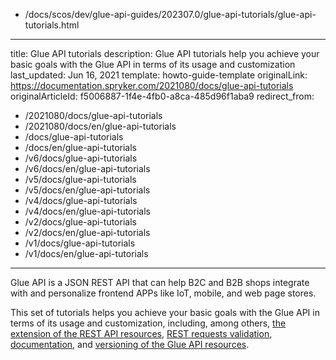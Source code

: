   - /docs/scos/dev/glue-api-guides/202307.0/glue-api-tutorials/glue-api-tutorials.html
---
title: Glue API tutorials
description: Glue API tutorials help you achieve your basic goals with the Glue API in terms of its usage and customization
last_updated: Jun 16, 2021
template: howto-guide-template
originalLink: https://documentation.spryker.com/2021080/docs/glue-api-tutorials
originalArticleId: f5006887-1f4e-4fb0-a8ca-485d96f1aba9
redirect_from:
  - /2021080/docs/glue-api-tutorials
  - /2021080/docs/en/glue-api-tutorials
  - /docs/glue-api-tutorials
  - /docs/en/glue-api-tutorials
  - /v6/docs/glue-api-tutorials
  - /v6/docs/en/glue-api-tutorials
  - /v5/docs/glue-api-tutorials
  - /v5/docs/en/glue-api-tutorials
  - /v4/docs/glue-api-tutorials
  - /v4/docs/en/glue-api-tutorials
  - /v2/docs/glue-api-tutorials
  - /v2/docs/en/glue-api-tutorials
  - /v1/docs/glue-api-tutorials
  - /v1/docs/en/glue-api-tutorials
---

Glue API is a JSON REST API that can help B2C and B2B shops integrate with and personalize frontend APPs like IoT, mobile, and web page stores.

This set of tutorials helps you achieve your basic goals with the Glue API in terms of its usage and customization, including, among others, [the extension of the REST API resources](/docs/scos/dev/glue-api-guides/{{page.version}}/glue-api-tutorials/extend-a-rest-api-resource.html), [REST requests validation](/docs/scos/dev/glue-api-guides/{{page.version}}/glue-api-tutorials/validate-rest-request-format.html), [documentation](/docs/scos/dev/glue-api-guides/{{page.version}}/glue-api-tutorials/document-glue-api-resources.html), and [versioning of the Glue API resources](/docs/scos/dev/glue-api-guides/{{page.version}}/glue-api-tutorials/implement-versioning-for-rest-api-resources.html).
